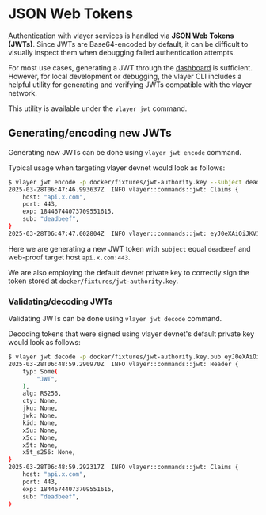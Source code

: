 # JSON Web Tokens
Authentication with vlayer services is handled via **JSON Web Tokens (JWTs)**. Since JWTs are Base64-encoded by default, it can be difficult to visually inspect them when debugging failed authentication attempts.

For most use cases, generating a JWT through the [dashboard](https://dashboard.vlayer.xyz) is sufficient. However, for local development or debugging, the vlayer CLI includes a helpful utility for generating and verifying JWTs compatible with the vlayer network.

This utility is available under the `vlayer jwt` command.

## Generating/encoding new JWTs

Generating new JWTs can be done using `vlayer jwt encode` command.

Typical usage when targeting vlayer devnet would look as follows:

```bash
$ vlayer jwt encode -p docker/fixtures/jwt-authority.key --subject deadbeef --host "api.x.com" --port 443
2025-03-28T06:47:46.993637Z  INFO vlayer::commands::jwt: Claims {
    host: "api.x.com",
    port: 443,
    exp: 18446744073709551615,
    sub: "deadbeef",
}
2025-03-28T06:47:47.002804Z  INFO vlayer::commands::jwt: eyJ0eXAiOiJKV1QiLCJhbGciOiJSUzI1NiJ9.eyJob3N0IjoiYXBpLnguY29tIiwicG9ydCI6NDQzLCJleHAiOjE4NDQ2NzQ0MDczNzA5NTUxNjE1LCJzdWIiOiJkZWFkYmVlZiJ9.EPvz_8kHV1FW3SObjzmyN_WOCbmQvBNHHDsjMYd0M__lbfpeDUJinM8vLJ4KLYpo_nqEBipq4rl656pImXPNHKpmyrjWaEueG5bNY67Vyxa7A8B7jHkqnVpFe7L5kX-5M-kC-8JLxmlsNAMhm40vrmiC3uqFqnFAiXxefV-usnlGgnLMZSWfo5PwRFhayEsObHCJImsj5tKIUUS1d2dDzwRhBmrAIvOihbvAVnSQsrHTMxfs2-OsUQjRkDfEsBhz46Ei1fBRFoAj0-SQH04YBaWkQlNqStXOL2n_2eQyUnAJH_5sn7lSmXQLPhUlNHdh2Ly8DJ6qcZpGEoM1fKXL7nOIay5pEThGPqAZGiXL3yMt-E550EX_ccvTIYzSBqZ671Q4ziy1acNIWBsL5abm-Rui-crQHSXAH6q8ADQCEdMZT6jw6XeNxt-AQIh_GduVlIALoZBYrfsJi8MfcWsYwQ36TAzp67Wb7LmqXGWfVv0_XSNLjFMc-WGqTk195jfY-Sb8v11opF7BKEW1sH89ALCGX0dWMTablAzox8eKwawEZWmL0xEXQwqARqJD20EnWW6tZ3X8LV5JAVNhAfM6Yp9wJ_BWJmlN_5P7F6ODy_nTlr5tJ5yLpX2OLRQQrsIyRB-Y4VdH8K5riIIOPcjapXtIoqEaFNmkls5hX_3jzKk
```

Here we are generating a new JWT token with `subject` equal `deadbeef` and web-proof target host `api.x.com:443`.

We are also employing the default devnet private key to correctly sign the token stored at `docker/fixtures/jwt-authority.key`.

### Validating/decoding JWTs

Validating JWTs can be done using `vlayer jwt decode` command.

Decoding tokens that were signed using vlayer devnet's default private key would look as follows:

```bash
$ vlayer jwt decode -p docker/fixtures/jwt-authority.key.pub eyJ0eXAiOiJKV1QiLCJhbGciOiJSUzI1NiJ9.eyJob3N0IjoiYXBpLnguY29tIiwicG9ydCI6NDQzLCJleHAiOjE4NDQ2NzQ0MDczNzA5NTUxNjE1LCJzdWIiOiJkZWFkYmVlZiJ9.EPvz_8kHV1FW3SObjzmyN_WOCbmQvBNHHDsjMYd0M__lbfpeDUJinM8vLJ4KLYpo_nqEBipq4rl656pImXPNHKpmyrjWaEueG5bNY67Vyxa7A8B7jHkqnVpFe7L5kX-5M-kC-8JLxmlsNAMhm40vrmiC3uqFqnFAiXxefV-usnlGgnLMZSWfo5PwRFhayEsObHCJImsj5tKIUUS1d2dDzwRhBmrAIvOihbvAVnSQsrHTMxfs2-OsUQjRkDfEsBhz46Ei1fBRFoAj0-SQH04YBaWkQlNqStXOL2n_2eQyUnAJH_5sn7lSmXQLPhUlNHdh2Ly8DJ6qcZpGEoM1fKXL7nOIay5pEThGPqAZGiXL3yMt-E550EX_ccvTIYzSBqZ671Q4ziy1acNIWBsL5abm-Rui-crQHSXAH6q8ADQCEdMZT6jw6XeNxt-AQIh_GduVlIALoZBYrfsJi8MfcWsYwQ36TAzp67Wb7LmqXGWfVv0_XSNLjFMc-WGqTk195jfY-Sb8v11opF7BKEW1sH89ALCGX0dWMTablAzox8eKwawEZWmL0xEXQwqARqJD20EnWW6tZ3X8LV5JAVNhAfM6Yp9wJ_BWJmlN_5P7F6ODy_nTlr5tJ5yLpX2OLRQQrsIyRB-Y4VdH8K5riIIOPcjapXtIoqEaFNmkls5hX_3jzKk
2025-03-28T06:48:59.290970Z  INFO vlayer::commands::jwt: Header {
    typ: Some(
        "JWT",
    ),
    alg: RS256,
    cty: None,
    jku: None,
    jwk: None,
    kid: None,
    x5u: None,
    x5c: None,
    x5t: None,
    x5t_s256: None,
}
2025-03-28T06:48:59.292317Z  INFO vlayer::commands::jwt: Claims {
    host: "api.x.com",
    port: 443,
    exp: 18446744073709551615,
    sub: "deadbeef",
}
```
